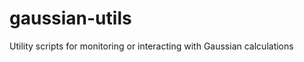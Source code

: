 gaussian-utils
==============

Utility scripts for monitoring or interacting with Gaussian calculations